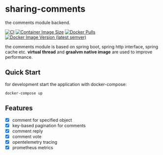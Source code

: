 # sharing-comments

the comments module backend.

[![CI](https://github.com/sixwaaaay/comments/actions/workflows/comment.yaml/badge.svg)](https://github.com/sixwaaaay/comments/actions/workflows/comment.yaml)
[![Container Image Size](https://img.shields.io/docker/image-size/sixwaaaay/sharing-comment/latest)](https://hub.docker.com/r/sixwaaaay/sharing-comment)
[![Docker Pulls](https://img.shields.io/docker/pulls/sixwaaaay/sharing-comment)](https://hub.docker.com/r/sixwaaaay/sharing-comment)
[![Docker Image Version (latest semver)](https://img.shields.io/docker/v/sixwaaaay/sharing-comment?sort=semver)](https://hub.docker.com/r/sixwaaaay/sharing-comment)

the comments module is based on spring boot, spring http interface, spring cache etc.
**virtual thread** and **graalvm native image** are used to improve performance.

## Quick Start

for development start the application with docker-compose:

```shell
docker-compose up
```

## Features

- [x] comment for specified object
- [x] key-based pagination for comments
- [x] comment reply
- [x] comment vote
- [x] opentelemetry tracing
- [x] prometheus metrics